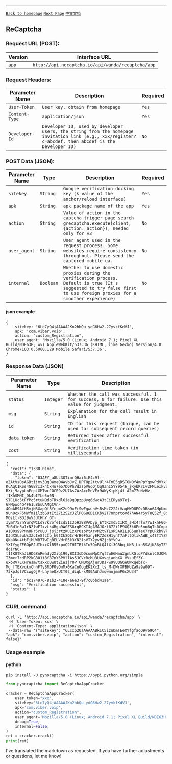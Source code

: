 ------
[`Back to homepage`](english_version.md)    [`Next Page`](cloudflare_english.md)    [`中文文档`](recaptcha_app.md)

## ReCaptcha

### Request URL (POST):

| Version           | Interface URL                                                |
|-------------------|----------------------------------------------------------|
| `app`             | `http://api.nocaptcha.io/api/wanda/recaptcha/app`      |

### Request Headers:

| Parameter Name    | Description                                                                                                                     | Required |
|----------------|----------------------------------------------------------------------------------------------------------------------|---------|
| `User-Token`   | `User key, obtain from homepage`                                                                                                   | `Yes`   |
| `Content-Type` | `application/json`                                                                                                           | `Yes`   |
| `Developer-Id` | `Developer ID, used by developer users, the string from the homepage invitation link (e.g., xxx/register?c=abcdef, then abcdef is the Developer ID)` | `No`    |

### POST Data (JSON):

| Parameter Name  | Type      | Description                                                                                                                                                           | Required |
|----------------|----------|--------------------------------------------------------------------------------------------------------------------------------------------------------------------|---------|
| `sitekey`      | `String` | `Google verification docking key (k value of the anchor/reload interface)`                                                                                                     | `Yes`   |
| `apk`          | `String` | `apk package name of the app`                                                                                                                                         | `Yes`   |
| `action`       | `String` | `Value of action in the captcha trigger page search grecaptcha.execute(client, {action: action}), needed only for v3`                                                        | `No`    |
| `user_agent`   | `String` | `User agent used in the request process. Some websites require consistency throughout. Please send the captured mobile ua.`                     | `No`    |
| `internal`     | `Boolean`| `Whether to use domestic proxies during the verification process. Default is true (It's suggested to try false first to use foreign proxies for a smoother experience)` | `No`    |

#### json example

```
{
    sitekey: '6Le7yQ4jAAAAAJKn2hbQu_ydG6Hw2-27yvkfKdVJ',
    apk: 'com.viber.voip',
    action: "custom_Registration",
    user_agent: 'Mozilla/5.0 (Linux; Android 7.1; Pixel XL Build/NDE63H; wv) AppleWebKit/537.36 (KHTML, like Gecko) Version/4.0 Chrome/103.0.5060.129 Mobile Safari/537.36',
}
```

### Response Data (JSON)

| Parameter Name  | Type      | Description                                         |
|----------------|----------|----------------------------------------------------|
| `status`       | `Integer`| `Whether the call was successful. 1 for success, 0 for failure. Use this value for judgment.` |
| `msg`          | `String` | `Explanation for the call result in English`          |
| `id`           | `String` | `ID for this request (Unique, can be used for subsequent record queries)`           |
| `data.token`   | `String` | `Returned token after successful verification`          |
| `cost`         | `String` | `Verification time taken (in milliseconds)`               |

```
{
  "cost": "1380.01ms",
  "data": {
    "token": "03AFY_a8UL3OTinrQHai6iE4c9l--oZAtVsDsAGBtijmv3QgBWmeOWWvbJvZ_DPT8p2ttvUlr4FmE5gDSTON0f4mPpYqxwPdVYxRbC0nmLuZJ0k9UmOjiK4HgUShuFu4RL7w1hyoFQ1YbUpLtW-KuAqC1KSs4GGBrI3k4Cx4u7e57DQPhVdzzpVGqQjGq9ZnI5YY9546_jRybKrIv2FMLeIkvcOJnCPUTnUREewSn7VO1bCvpdAP3Wj8DoH8jtv-RXij9aypLnFcpLGMTwrJOCE9z2U7As7AzAxcMnVEr9AWyKipKj4t-A2m77uNvHv-f1XhSMNI_Dk4bIYLe5n0N-STCLUc5tFfPc5rtuNQdoTRxdl6ie9gOpzpUyg6dwcA3tEiERya9Tej-6FMpwo4G4F61u8buUAMgCVn-4OoAB9AfH5mjN3GapQf3Yc_mK2u99xErSwEgwuhVsBsMzC22JiVaqHWO8EOzDRso6AMpUmuZw27b3Kl8IhFH1OiIL9WdfMfEXtEDgUFZxL085MxyS_mv5iGDbcxLkXN5PupgT2ieoQ8grbHsbHWF1-9Un0cxF5MVfmIilzbSUtItZ7i2SZcJZlPOG86D1CKby2T7nnprtoVd7hAN4r5yTnQ52f_8oShEKd3n0ArHsfti4TXPuVgafP8jp4uIkgK3YDlF2QvnnuGeEq58dZ91nllOQOBnzc_GiNLvd1h8XrZxexZ2eI_LDueF2p4uSWQBDLXloHV_2lmDf5QsDcUJy46JyhlehLK-MOzLt-BDJ9wVJdtHhY_GT-IymY757nYurqWCLdY7k7ofeIcd51I35Hz88VADyp_EYtRzmd5CIRX_sHx4rlw7Yw1khFG6Ktw-7bRd1nSw1rNZlwFIxvLk4Bgp9WGZS8rqRCKIJgAMAJOzt872i1P9GQ3k6Ee5nn8qTs0CmpckzrvqJLzexQfM69G-A1O0s99PMn0Hr5ruUU_jsj3rtzWu1zXr0soPtArvN2tvTLsRSARIL1G5unTeX7YpURkbVVkmaa08oqpR7eIFVO7I7SZ99jk-DJdXSL5uUs3ZcIe8fzIp_hGtCkSQIrHrB0F5anyER7ZdBH1ynT7aFltOlikAWB_s4lTIYZk7VDUrrwKOSMI3SMHus7BxKZNanhTO34c_9s62t9FRrLaiQfTXy4ZUlCgVAkWt1f_6lrRwj9VZDQRiplJQwIIDpT2jhXrgGLdqIjOBtJ2Doy3Gx4dkpPCuquqhnzyvFCEJdyG-QKaONu4tbFjbUWB7TwIgREUVdrR5k3YN21sVTY2yvNZjc8YVCw-YXIYygZE6OpPJUIhxxXtB55xpxQ2THITBlkIu5QmBtQ4lXi3GBbq_UKB_Lxn5SVjK88yTZ3TD3m8nfH4WDdb4c36Ff4lpGEEIsZtS7U11FqTGu_xv-dgIYN0-t1tK8TKhJLHDG8nRwady2Xiq190yBXI3sDDcumMpCYqf2wE6Hmu2gnLRGlqPYdsnlC0JQMoeUTHhdEBslQb4iPV_0azLHp_kCEZvYZYalmyIibmmI2O9qY9gROUHt7NRLl_-T3mxr7cdRP2kG801i8Y87nY6PVllAs5JCVcRcMu3UXxvgianbXX_VVsuEf3Y-uxoRV7LKHYesm7tsxxcDwUtZiWzjY0PTCMUXgAjWrJDs-w9VUQGGeOWxqebTx-Mg_fTEXvqkmChhFTyBRDF0yQnMx0KaCnOogEK2XxI_ts_M-DWrXFBHUZa9a9a09T-73kpJqlVCcwgQjV-LhyaeQxUIT02_diqL-xM00AWhJmqwnojmmP6cXU34"
  },
  "id": "bc174976-81b2-418e-a6e3-9f7c0bbd41ae",
  "msg": "Verification successful",
  "status": 1
}
```

### CURL command

```
curl -L 'http://api.nocaptcha.io/api/wanda/recaptcha/app' \
 -H 'User-Token: xxx' \
 -H 'Content-Type: application/json' \
 --data-raw '{"sitekey": "6Lcxp2UaAAAAABkIC5izuDmTEeXYfgfaoQ9v69Q4", "apk": "com.viber.voip", "action": "custom_Registration", "internal": false}' 
```

### Usage example

#### python

```shell
pip install -U pynocaptcha -i https://pypi.python.org/simple
```

```python
from pynocaptcha import ReCaptchaAppCracker

cracker = ReCaptchaAppCracker(
    user_token="xxx",
    sitekey='6Le7yQ4jAAAAAJKn2hbQu_ydG6Hw2-27yvkfKdVJ',
    apk='com.viber.voip',
    action="custom_Registration",
    user_agent='Mozilla/5.0 (Linux; Android 7.1; Pixel XL Build/NDE63H; wv) AppleWebKit/537.36 (KHTML, like Gecko) Version/4.0 Chrome/103.0.5060.129 Mobile Safari/537.36',
    debug=True,
    internal=False,
)
ret = cracker.crack()
print(ret)
```

I've translated the markdown as requested. If you have further adjustments or questions, let me know!
